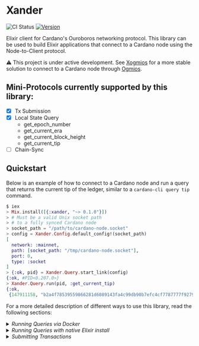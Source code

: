 # Xander

![CI Status](https://github.com/wowica/xander/actions/workflows/ci.yml/badge.svg)
[![Version](https://img.shields.io/hexpm/v/xander.svg)](https://hex.pm/packages/xander)

Elixir client for Cardano's Ouroboros networking protocol. This library can be used to build Elixir applications that connect to a Cardano node using the Node-to-Client protocol.

⚠️ This project is under active development. See [Xogmios](https://github.com/wowica/xogmios) for a more stable solution to connect to a Cardano node through [Ogmios](https://ogmios.dev/).

## Mini-Protocols currently supported by this library:

- [x] Tx Submission
- [x] Local State Query
  - get_epoch_number
  - get_current_era
  - get_current_block_height
  - get_current_tip
- [ ] Chain-Sync

## Quickstart

Below is an example of how to connect to a Cardano node and run a query that returns the current tip of the ledger, similar to a `cardano-cli query tip` command.

```elixir
$ iex
> Mix.install([{:xander, "~> 0.1.0"}])
> # Must be a valid Unix socket path
> # to a fully synced Cardano node
> socket_path = "/path/to/cardano-node.socket"
> config = Xander.Config.default_config!(socket_path)
[
  network: :mainnet,
  path: [socket_path: "/tmp/cardano-node.socket"],
  port: 0,
  type: :socket
]
> {:ok, pid} = Xander.Query.start_link(config)
{:ok, #PID<0.207.0>}
> Xander.Query.run(pid, :get_current_tip)
{:ok,
 {147911158, "b2a4f78539559866281d6089143fa4c99db90b7efc4cf7787777f927967f0c8a"}}
```

For a more detailed description of different ways to use this library, read the following sections:


<details>
  <summary><i>Running Queries via Docker</i></summary>

  ## Running Queries via Docker

  In order to run queries via Docker, you need to build the image first:

  ```
  docker build -t xander .
  ```

  With the image built, you can now connect to either a local Cardano node via a UNIX socket or to a node at Demeter.run.

  #### 1. Connecting via a local UNIX socket

  This assumes you have access to a fully synced Cardano node.

  🚨 **Note:** Socket files mapped via socat/ssh tunnels **DO NOT WORK** when using containers on OS X.

  Run the previously built Docker image with the `-v` argument, which mounts the path of your local socket path to 
  the container's default socket path (`/tmp/cardano-node.socket`):

  ```
  docker run --rm \
    -v /your/local/node.socket:/tmp/cardano-node.socket \
    xander elixir run_queries.exs
  ```

  #### 2. Connecting to a node at Demeter.run

  The demo application can connect to a Cardano node at [Demeter.run](https://demeter.run/) 🪄 

  First, create a Node on Demeter and grab the Node's URL.

  Then, run the Docker image with the `DEMETER_URL` environment variable set to your Node's URL:

  ```bash
  docker run --rm \
    -e DEMETER_URL=https://your-node-at.demeter.run \
    xander elixir run_with_demeter.exs
  ```
</details>

<details>
  <summary><i>Running Queries with native Elixir install</i></summary>
  
  ## Running Queries with native Elixir install

  For those with Elixir already installed, simply run the commands below:

  ```
  # Must set a local unix socket
  elixir run_queries.exs

  # Must set a Demeter URL
  elixir run_queries_with_demeter.exs
  ```

  More information on connection below:

  #### a) Connecting via local UNIX socket

  Run the following command using your own Cardano node's socket path:

  ```bash
  CARDANO_NODE_PATH=/your/cardano/node.socket elixir run_queries.exs
  ```

  ##### Setting up Unix socket mapping (optional when no direct access to Cardano node)

  This is useful if you want to run the application on a server different from your Cardano node.

  🚨 **Note:** Socket files mapped via socat/ssh tunnels **DO NOT WORK** when using containers on OS X.

  1. Run socat on the remote server with the following command:

  ```bash
  socat TCP-LISTEN:3002,reuseaddr,fork UNIX-CONNECT:/home/cardano_node/socket/node.socket
  ```

  2. Run socat on the local machine with the following command:

  ```bash
  socat UNIX-LISTEN:/tmp/cardano_node.socket,reuseaddr,fork TCP:localhost:3002
  ```

  3. Start an SSH tunnel from the local machine to the remote server with the following command:

  ```bash
  ssh -N -L 3002:localhost:3002 user@remote-server-ip
  ```

  4. Run the example script:

  ```bash
  CARDANO_NODE_PATH=/tmp/cardano_node.socket elixir run.exs
  ```

  #### b) Connecting via Demeter.run

  To connect to a node at Demeter.run, set `DEMETER_URL` to your Node Demeter URL.

  ```bash
  DEMETER_URL=https://your-node-at.demeter.run elixir run_with_demeter.exs
  ```
</details>

<details>
  <summary><i>Submitting Transactions</i></summary>

  ## Submitting Transactions

  ⚠️ This project does not provide off-chain transaction functionality such as building and signing of transactions.

  In order to submit transactions via Xander, you can either run the `submit_tx.exs` script directly or use Docker. 


  ## Running the script

  This assumes you have Elixir installed. In order to run the script directly, follow the steps below:

  1. Get ahold of the CBOR hex of a valid signed transaction (not covered by this library)
  2. Populate the environment variable `CARDANO_NODE_SOCKET_PATH` with a socket file for a fully synced Cardano node.
  3. Ensure the `Config.default_config!` function call matches the network being used:
    - `Config.default_config!(socket_path)` defaults to Mainnet
    - `Config.default_config!(socket_path, :preview)` for Preview network
  4. Run `elixir submit_tx.exs <transaction-CBOR-hex>` providing the CBOR hex as its single argument.

  A successful submission should return the transaction ID. This ID can be used to check the status of the transaction on any Cardano blockchain explorer.

  ## Using Docker

  This assumes you have Docker installed. No Elixir installation is required.

  1. First, build the image:

  ```
  docker build -t xander .
  ```

  2. Ensure the `Config.default_config!` function inside the `submit_tx.exs` file matches the network being used:  
    - `Config.default_config!(socket_path)` defaults to Mainnet  
    - `Config.default_config!(socket_path, :preview)` for Preview network

  3. Get ahold of the CBOR hex of a valid signed transaction (not covered by this library)

  Run the previously built Docker image with the `-v` argument, which mounts the path of your local socket path to 
  the container's default socket path (`/tmp/cardano-node-preview.socket`):

  ```
  docker run --rm \
  -v /your/local/preview-node.socket:/tmp/cardano-node-preview.socket \
  xander elixir submit_tx.exs <transaction-CBOR-hex>
  ```

  A successful submission should return the transaction ID. This ID can be used to check the status of the transaction on any Cardano blockchain explorer.
</details>